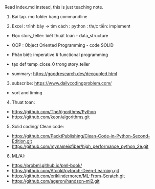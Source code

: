 Read index.md instead, this is just teaching note. 

1) Bai tap. mo folder bang commandline

2) Excel : trình bày -> tìm cách : python : thực tiễn: implement

+ Đọc story_teller: biết thuật toán - data_structure

+ OOP : Object Oriented Programming - code SOLID 
  
+ Phân biệt: imperative # functional programming

+ tạo def temp_close_0 trong story_teller

+ summary: https://goodresearch.dev/decoupled.html

3) subscribe: https://www.dailycodingproblem.com/
+ sort and timing

4) Thuat toan:
+   https://github.com/TheAlgorithms/Python
+    https://github.com/keon/algorithms.git
   
   
5) Solid coding/ Clean code:
+ https://github.com/PacktPublishing/Clean-Code-in-Python-Second-Edition.git
+ https://github.com/mynameisfiber/high_performance_python_2e.git


6) ML/AI: 
+ https://probml.github.io/pml-book/
+ https://github.com/Atcold/pytorch-Deep-Learning.git
+ https://github.com/eriklindernoren/ML-From-Scratch.git
+ https://github.com/ageron/handson-ml2.git

